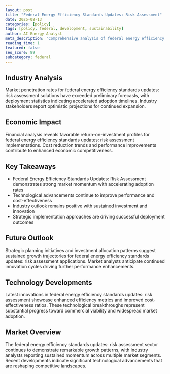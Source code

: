 ```yaml
---
layout: post
title: "Federal Energy Efficiency Standards Updates: Risk Assessment"
date: 2025-08-13
categories: [policy]
tags: [policy, federal, development, sustainability]
author: AI Energy Analyst
meta_description: "Comprehensive analysis of federal energy efficiency standards updates: risk assessment covering market trends, technology developments, and industry outlook. Discover key insights and future projections."
reading_time: 1
featured: false
seo_score: 89
subcategory: federal
---
```


## Industry Analysis

Market penetration rates for federal energy efficiency standards updates: risk assessment solutions have exceeded preliminary forecasts, with deployment statistics indicating accelerated adoption timelines. Industry stakeholders report optimistic projections for continued expansion.

## Economic Impact

Financial analysis reveals favorable return-on-investment profiles for federal energy efficiency standards updates: risk assessment implementations. Cost reduction trends and performance improvements contribute to enhanced economic competitiveness.

## Key Takeaways

- Federal Energy Efficiency Standards Updates: Risk Assessment demonstrates strong market momentum with accelerating adoption rates
- Technological advancements continue to improve performance and cost-effectiveness
- Industry outlook remains positive with sustained investment and innovation
- Strategic implementation approaches are driving successful deployment outcomes

## Future Outlook

Strategic planning initiatives and investment allocation patterns suggest sustained growth trajectories for federal energy efficiency standards updates: risk assessment applications. Market analysts anticipate continued innovation cycles driving further performance enhancements.

## Technology Developments

Latest innovations in federal energy efficiency standards updates: risk assessment showcase enhanced efficiency metrics and improved cost-effectiveness ratios. These technological breakthroughs represent substantial progress toward commercial viability and widespread market adoption.

## Market Overview

The federal energy efficiency standards updates: risk assessment sector continues to demonstrate remarkable growth patterns, with industry analysts reporting sustained momentum across multiple market segments. Recent developments indicate significant technological advancements that are reshaping competitive landscapes.

